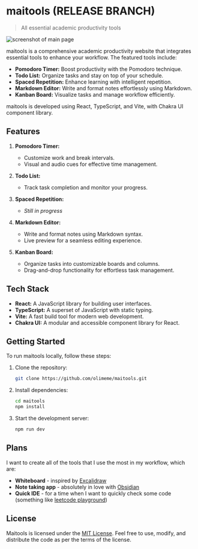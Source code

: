# maitools (RELEASE BRANCH)

> All essential academic productivity tools

![screenshot of main page](https://github.com/olimeme/maitools/assets/39192645/d2107e2e-e9ec-469e-90cc-d01e54bebd75)

maitools is a comprehensive academic productivity website that integrates essential tools to enhance your workflow. The featured tools include:

- **Pomodoro Timer:** Boost productivity with the Pomodoro technique.
- **Todo List:** Organize tasks and stay on top of your schedule.
- **Spaced Repetition:** Enhance learning with intelligent repetition.
- **Markdown Editor:** Write and format notes effortlessly using Markdown.
- **Kanban Board:** Visualize tasks and manage workflow efficiently.

maitools is developed using React, TypeScript, and Vite, with Chakra UI component library.

## Features

1. **Pomodoro Timer:**
   - Customize work and break intervals.
   - Visual and audio cues for effective time management.

2. **Todo List:**
   - Track task completion and monitor your progress.

3. **Spaced Repetition:**
   - *Still in progress*

4. **Markdown Editor:**
   - Write and format notes using Markdown syntax.
   - Live preview for a seamless editing experience.

5. **Kanban Board:**
   - Organize tasks into customizable boards and columns.
   - Drag-and-drop functionality for effortless task management.

## Tech Stack

- **React:** A JavaScript library for building user interfaces.
- **TypeScript:** A superset of JavaScript with static typing.
- **Vite:** A fast build tool for modern web development.
- **Chakra UI:** A modular and accessible component library for React.

## Getting Started

To run maitools locally, follow these steps:

1. Clone the repository:

   ```bash
   git clone https://github.com/olimeme/maitools.git
   ```

2. Install dependencies:

   ```bash
   cd maitools
   npm install
   ```

3. Start the development server:

   ```bash
   npm run dev
   ```

## Plans
I want to create all of the tools that I use the most in my workflow, which are:
- **Whiteboard** - inspired by [Excalidraw](https://excalidraw.com/)
- **Note taking app** - absolutely in love with [Obsidian](https://obsidian.md/)
- **Quick IDE** - for a time when I want to quickly check some code (something like [leetcode playground](https://leetcode.com/playground/))

## License

Maitools is licensed under the [MIT License](LICENSE.md). Feel free to use, modify, and distribute the code as per the terms of the license.
